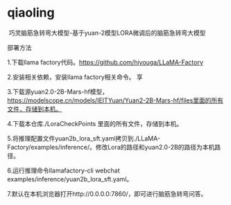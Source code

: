 # qiaoling
 巧灵脑筋急转弯大模型-基于yuan-2模型LORA微调后的脑筋急转弯大模型

部署方法

1.下载llama factory代码。https://github.com/hiyouga/LLaMA-Factory
 
2.安装相关依赖，安装llama factory相关命令。 享

3.下载源yuan2.0-2B-Mars-hf模型，https://modelscope.cn/models/IEITYuan/Yuan2-2B-Mars-hf/files里面的所有文件，存储到本机。

4.下载本仓库./LoraCheckPoints 里面的所有文件，存储到本机。

5.将推理配置文件yuan2b_lora_sft.yaml拷贝到./LLaMA-Factory/examples/inference/。修改Lora的路径和yuan2.0-2B的路径为本机路径。

6.运行推理命令llamafactory-cli webchat examples/inference/yuan2b_lora_sft.yaml。 

7.默认在本机浏览器打开http://0.0.0.0:7860/，即可进行脑筋急转弯问答。

